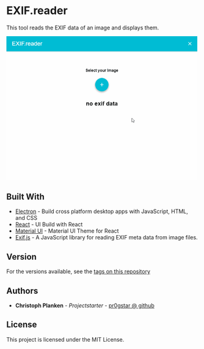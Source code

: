 # EXIF.reader

This tool reads the EXIF data of an image and displays them.

<img src="/demo/Demo001.gif?raw=true" alt="EXIFreader Demo Animation" width="500" />

<!-- ## Getting Started

These instructions will get you a copy of the project up and running on your local machine for development and testing purposes. See deployment for notes on how to deploy the project on a live system. -->

<!-- ### Prerequisites

What things you need to install the software and how to install them

```
Give examples
``` -->

<!-- ### Installing

A step by step series of examples that tell you have to get a development env running

Say what the step will be

```
Give the example
```

And repeat

```
until finished
```

End with an example of getting some data out of the system or using it for a little demo -->

## Built With

* [Electron](https://electronjs.org/docs) - Build cross platform desktop apps with JavaScript, HTML, and CSS
* [React](https://reactjs.org/docs/hello-world.html) - UI Build with React
* [Material UI](http://www.material-ui.com) - Material UI Theme for React
* [Exif.js](https://github.com/exif-js/exif-js) - A JavaScript library for reading EXIF meta data from image files.

<!-- ## Contributing

Please read [CONTRIBUTING.md](https://gist.github.com/PurpleBooth/b24679402957c63ec426) for details on our code of conduct, and the process for submitting pull requests to us. -->

## Version

<!-- We use [SemVer](http://semver.org/) for versioning. -->
For the versions available, see the [tags on this repository](https://github.com/pr0gstar/EXIF.reader/tags)

## Authors

* **Christoph Planken** - *Projectstarter* - [pr0gstar @ github](https://github.com/pr0gstar)

## License

This project is licensed under the MIT License.<!--  - see the [LICENSE.md](LICENSE.md) file for details -->
